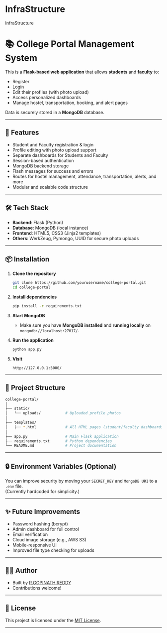 # InfraStructure
InfraStructure
# 📚 College Portal Management System

This is a **Flask-based web application** that allows **students** and **faculty** to:
- Register
- Login
- Edit their profiles (with photo upload)
- Access personalized dashboards
- Manage hostel, transportation, booking, and alert pages

Data is securely stored in a **MongoDB** database.

---

## 🚀 Features

- Student and Faculty registration & login
- Profile editing with photo upload support
- Separate dashboards for Students and Faculty
- Session-based authentication
- MongoDB backend storage
- Flash messages for success and errors
- Routes for hostel management, attendance, transportation, alerts, and more
- Modular and scalable code structure

---

## 🛠️ Tech Stack

- **Backend**: Flask (Python)
- **Database**: MongoDB (local instance)
- **Frontend**: HTML5, CSS3 (Jinja2 templates)
- **Others**: WerkZeug, Pymongo, UUID for secure photo uploads

---

## 📦 Installation

1. **Clone the repository**
   ```bash
   git clone https://github.com/yourusername/college-portal.git
   cd college-portal
   ```

2. **Install dependencies**
   ```bash
   pip install -r requirements.txt
   ```

3. **Start MongoDB**
   - Make sure you have **MongoDB installed** and **running locally** on `mongodb://localhost:27017/`.

4. **Run the application**
   ```bash
   python app.py
   ```

5. **Visit**
   ```
   http://127.0.0.1:5000/
   ```

---

## 📂 Project Structure

```bash
college-portal/
│
├── static/
│   └── uploads/           # Uploaded profile photos
│
├── templates/
│   ├── *.html             # All HTML pages (student/faculty dashboards, edit pages, etc.)
│
├── app.py                 # Main Flask application
├── requirements.txt       # Python dependencies
└── README.md              # Project documentation
```

---

## 🔒 Environment Variables (Optional)

You can improve security by moving your `SECRET_KEY` and `MongoDB URI` to a `.env` file.  
(Currently hardcoded for simplicity.)

---

## ✨ Future Improvements

- Password hashing (bcrypt)
- Admin dashboard for full control
- Email verification
- Cloud image storage (e.g., AWS S3)
- Mobile-responsive UI
- Improved file type checking for uploads

---

## 🧑‍💻 Author

- Built by [R.GOPINATH REDDY](https://github.com/rgopi143)
- Contributions welcome!

---

## 📜 License

This project is licensed under the [MIT License](LICENSE).

---

